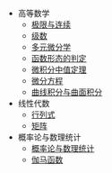 - 高等数学
  - [极限与连续](高等数学/极限与连续.md)
  - [级数](高等数学/级数.md)
  - [多元微分学](高等数学/多元微分学.md)
  - [函数形态的判定](高等数学/函数形态的判定.md)
  - [微积分中值定理](高等数学/微积分中值定理.md)
  - [微分方程](高等数学/微分方程.md)
  - [曲线积分与曲面积分](高等数学/曲线积分与曲面积分.md)
- 线性代数
  - [行列式](线性代数/行列式.md)
  - [矩阵](线性代数/矩阵.md)
- 概率论与数理统计
  - [概率论与数理统计](概率论与数理统计/概率论笔记.md)
  - [伽马函数](概率论与数理统计/伽马函数.md)